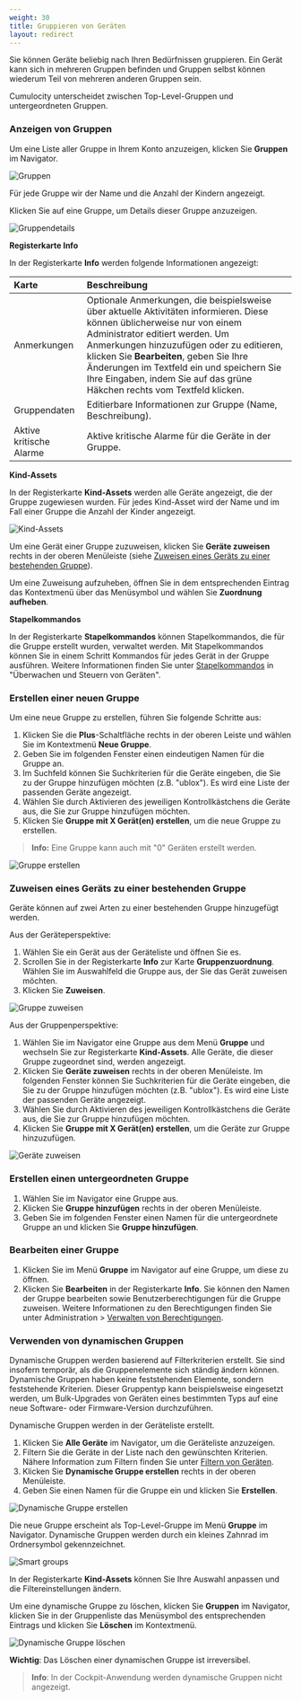 ```yaml
---
weight: 30
title: Gruppieren von Geräten
layout: redirect
---
```


Sie können Geräte beliebig nach Ihren Bedürfnissen gruppieren. Ein Gerät kann sich in mehreren Gruppen befinden und Gruppen selbst können wiederum Teil von mehreren anderen Gruppen sein. 

Cumulocity unterscheidet zwischen Top-Level-Gruppen und untergeordneten Gruppen. 


### Anzeigen von Gruppen

Um eine Liste aller Gruppe in Ihrem Konto anzuzeigen, klicken Sie **Gruppen** im Navigator. 

<img src="/images/benutzerhandbuch/devmgmt-groups.png" alt="Gruppen" style="max-width: 100%">

Für jede Gruppe wir der Name und die Anzahl der Kindern angezeigt.

Klicken Sie auf eine Gruppe, um Details dieser Gruppe anzuzeigen. 

<img src="/images/benutzerhandbuch/devmgmt-group-details.png" alt="Gruppendetails" style="max-width: 100%">

**Registerkarte Info**

In der Registerkarte **Info** werden folgende Informationen angezeigt:

|Karte|Beschreibung|
|:---|:---|
|Anmerkungen|Optionale Anmerkungen, die beispielsweise über aktuelle Aktivitäten informieren. Diese können üblicherweise nur von einem Administrator editiert werden. Um Anmerkungen hinzuzufügen oder zu editieren, klicken Sie **Bearbeiten**, geben Sie Ihre Änderungen im Textfeld ein und speichern Sie Ihre Eingaben, indem Sie auf das grüne Häkchen rechts vom Textfeld klicken. 
|Gruppendaten|Editierbare Informationen zur Gruppe (Name, Beschreibung).
|Aktive kritische Alarme|Aktive kritische Alarme für die Geräte in der Gruppe.

**Kind-Assets**

In der Registerkarte **Kind-Assets** werden alle Geräte angezeigt, die der Gruppe zugewiesen wurden. Für jedes Kind-Asset wird der Name und im Fall einer Gruppe die Anzahl der Kinder angezeigt. 

<img src="/images/benutzerhandbuch/devmgmt-child-assets.png" alt="Kind-Assets" style="max-width: 100%">

Um eine Gerät einer Gruppe zuzuweisen, klicken Sie **Geräte zuweisen** rechts in der oberen Menüleiste (siehe [Zuweisen eines Geräts zu einer bestehenden Gruppe](#assigning-devices)).

Um eine Zuweisung aufzuheben, öffnen Sie in dem entsprechenden Eintrag das Kontextmenü über das Menüsymbol und wählen Sie **Zuordnung aufheben**.

**Stapelkommandos**

In der Registerkarte **Stapelkommandos** können Stapelkommandos, die für die Gruppe erstellt wurden, verwaltet werden. Mit Stapelkommandos können Sie in einem Schritt Kommandos für jedes Gerät in der Gruppe ausführen. Weitere Informationen finden Sie unter [Stapelkommandos](#bulk-operations) in "Überwachen und Steuern von Geräten".


### Erstellen einer neuen Gruppe

Um eine neue Gruppe zu erstellen, führen Sie folgende Schritte aus:

1. Klicken Sie die **Plus**-Schaltfläche rechts in der oberen Leiste und wählen Sie im Kontextmenü **Neue Gruppe**.
2. Geben Sie im folgenden Fenster einen eindeutigen Namen für die Gruppe an.  
3. Im Suchfeld können Sie Suchkriterien für die Geräte eingeben, die Sie zu der Gruppe hinzufügen möchten (z.B. "ublox"). Es wird eine Liste der passenden Geräte angezeigt.
4. Wählen Sie durch Aktivieren des jeweiligen Kontrollkästchens die Geräte aus, die Sie zur Gruppe hinzufügen möchten.
5. Klicken Sie **Gruppe mit X Gerät(en) erstellen**, um die neue Gruppe zu erstellen. 

>**Info:** Eine Gruppe kann auch mit "0" Geräten erstellt werden.

<img src="/images/benutzerhandbuch/devmgmt-new-group.png" alt="Gruppe erstellen" style="max-width: 50%">

### <a name="assigning-devices"></a>Zuweisen eines Geräts zu einer bestehenden Gruppe

Geräte können auf zwei Arten zu einer bestehenden Gruppe hinzugefügt werden. 

Aus der Geräteperspektive:

1. Wählen Sie ein Gerät aus der Geräteliste und öffnen Sie es. 
2. Scrollen Sie in der Registerkarte **Info** zur Karte **Gruppenzuordnung**. Wählen Sie im Auswahlfeld die Gruppe aus, der Sie das Gerät zuweisen möchten.
3. Klicken Sie **Zuweisen**.

<img src="/images/benutzerhandbuch/devmgmt-assign-device.png" alt=" Gruppe zuweisen" style="max-width: 50%">

Aus der Gruppenperspektive:

1. Wählen Sie im Navigator eine Gruppe aus dem Menü **Gruppe** und wechseln Sie zur Registerkarte **Kind-Assets**. Alle Geräte, die dieser Gruppe zugeordnet sind, werden angezeigt.  
2. Klicken Sie **Geräte zuweisen** rechts in der oberen Menüleiste. Im folgenden Fenster können Sie Suchkriterien für die Geräte eingeben, die Sie zu der Gruppe hinzufügen möchten (z.B. "ublox"). Es wird eine Liste der passenden Geräte angezeigt.
3. Wählen Sie durch Aktivieren des jeweiligen Kontrollkästchens die Geräte aus, die Sie zur Gruppe hinzufügen möchten.
5. Klicken Sie **Gruppe mit X Gerät(en) erstellen**, um die Geräte zur Gruppe hinzuzufügen. 

<img src="/images/benutzerhandbuch/devmgmt-assign-devices-from-group.png" alt=" Geräte zuweisen" style="max-width: 50%">

### Erstellen einen untergeordneten Gruppe

1. Wählen Sie im Navigator eine Gruppe aus. 
2. Klicken Sie **Gruppe hinzufügen** rechts in der oberen Menüleiste. 
2. Geben Sie im folgenden Fenster einen Namen für die untergeordnete Gruppe an und klicken Sie **Gruppe hinzufügen**.

### Bearbeiten einer Gruppe

1. Klicken Sie im Menü **Gruppe** im Navigator auf eine Gruppe, um diese zu öffnen. 
2. Klicken Sie **Bearbeiten** in der Registerkarte **Info**. Sie können den Namen der Gruppe bearbeiten sowie Benutzerberechtigungen für die Gruppe zuweisen. Weitere Informationen zu den Berechtigungen finden Sie unter Administration > [Verwalten von Berechtigungen](/guides/benutzerhandbuch/administration#managing-permissions).

### <a name="smart-groups"></a>Verwenden von dynamischen Gruppen

Dynamische Gruppen werden basierend auf Filterkriterien erstellt. Sie sind insofern temporär, als die Gruppenelemente sich ständig ändern können. Dynamische Gruppen haben keine feststehenden Elemente, sondern feststehende Kriterien. Dieser Gruppentyp kann beispielsweise eingesetzt werden, um Bulk-Upgrades von Geräten eines bestimmten Typs auf eine neue Software- oder Firmware-Version durchzuführen. 

Dynamische Gruppen werden in der Geräteliste erstellt. 

1. Klicken Sie **Alle Geräte** im Navigator, um die Geräteliste anzuzeigen.
2. Filtern Sie die Geräte in der Liste nach den gewünschten Kriterien. Nähere Information zum Filtern finden Sie unter [Filtern von Geräten](#filtering-devices).
3. Klicken Sie **Dynamische Gruppe erstellen** rechts in der oberen Menüleiste.
4. Geben Sie einen Namen für die Gruppe ein und klicken Sie **Erstellen**.

<img src="/images/benutzerhandbuch/devmgmt-smartgroup-create.png" alt="Dynamische Gruppe erstellen" style="max-width: 50%">

Die neue Gruppe erscheint als Top-Level-Gruppe im Menü **Gruppe** im Navigator. Dynamische Gruppen werden durch ein kleines Zahnrad im Ordnersymbol gekennzeichnet.  

<img src="/images/users-guide/DeviceManagement/DevMgmt_SmartgroupIcon.png" alt="Smart groups" style="max-width: 100%">

In der Registerkarte **Kind-Assets** können Sie Ihre Auswahl anpassen und die Filtereinstellungen ändern.

Um eine dynamische Gruppe zu löschen, klicken Sie **Gruppen** im Navigator, klicken Sie in der Gruppenliste das Menüsymbol des entsprechenden Eintrags und klicken Sie **Löschen** im Kontextmenü. 

<img src="/images/benutzerhandbuch/devmgmt-smartgroup-delete.png" alt="Dynamische Gruppe löschen" style="max-width: 100%">

**Wichtig**: Das Löschen einer dynamischen Gruppe ist irreversibel. 

>**Info**: In der Cockpit-Anwendung werden dynamische Gruppen nicht angezeigt.
